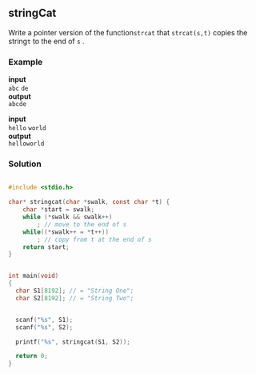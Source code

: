 

## stringCat

Write a pointer version of the function`strcat`  that  `strcat(s,t)`  copies the string`t`  to the end of  `s`  .

### Example

**input**  
`abc` `de`  
**output**  
`abcde`

**input**  
`hello` `world`  
**output**  
`helloworld`


### Solution 

```c

#include <stdio.h>

char* stringcat(char *swalk, const char *t) { 
    char *start = swalk; 
    while (*swalk && swalk++)
        ; // move to the end of s
    while((*swalk++ = *t++))
        ; // copy from t at the end of s
    return start;
}


int main(void)
{
  char S1[8192]; // = "String One";
  char S2[8192]; // = "String Two";


  scanf("%s", S1);
  scanf("%s", S2);

  printf("%s", stringcat(S1, S2));

  return 0;
}

```
<!--stackedit_data:
eyJoaXN0b3J5IjpbLTE0ODQzNDg2OTUsNjM3NDY2NjQ2LC0xNz
U1MTQxMTIzLC03NjkzMzk2NDIsLTE2MzI4NjkwMDIsMTA0ODQ1
MDk5NSwtMTI1NDYyMjc1MiwxMDYxOTcyODE5LDIwNDg4NTU3Nl
19
-->